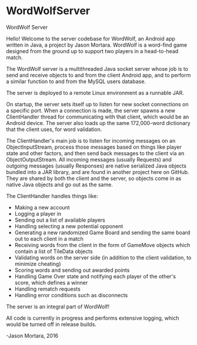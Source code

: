 # WordWolfServer
WordWolf Server

Hello! Welcome to the server codebase for WordWolf, an Android app written in Java, a project by Jason Mortara. WordWolf is a word-find game designed from the ground up to support two players in a head-to-head match.

The WordWolf server is a multithreaded Java socket server whose job is to send and receive objects to and from the client Android app, and to perform a similar function to and from the MySQL users database.

The server is deployed to a remote Linux environment as a runnable JAR.

On startup, the server sets itself up to listen for new socket connections on a specific port. When a connection is made, the server spawns a new ClientHandler thread for communicating with that client, which would be an Android device. The server also loads up the same 172,000-word dictionary that the client uses, for word validation.

The ClientHandler's main job is to listen for incoming messages on an ObjectInputStream, process those messages based on things like player state and other factors, and then send back messages to the client via an ObjectOutputStream. All incoming messages (usually Requests) and outgoing messages (usually Responses) are native serialized Java objects bundled into a JAR library, and are found in another project here on GitHub. They are shared by both the client and the server, so objects come in as native Java objects and go out as the same.

The ClientHandler handles things like:

- Making a new account
- Logging a player in
- Sending out a list of available players
- Handling selecting a new potential opponent
- Generating a new randomized Game Board and sending the same board out to each client in a match
- Receiving words from the client in the form of GameMove objects which contain a list of TileData objects 
- Validating words on the server side (in addition to the client validation, to minimize cheating)
- Scoring words and sending out awarded points
- Handling Game Over state and notifying each player of the other's score, which defines a winner
- Handling rematch requests
- Handling error conditions such as disconnects

The server is an integral part of WordWolf!

All code is currently in progress and performs extensive logging, which would be turned off in release builds.

-Jason Mortara, 2016




